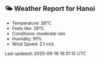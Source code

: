 <!-- WEATHER-START -->
## 🌤 Weather Report for Hanoi

- Temperature: 26°C
- Feels like: 26°C
- Conditions: moderate rain
- Humidity: 91%
- Wind Speed: 2.1 m/s

Last updated: 2025-08-18 16:31:15 UTC
<!-- WEATHER-END -->
